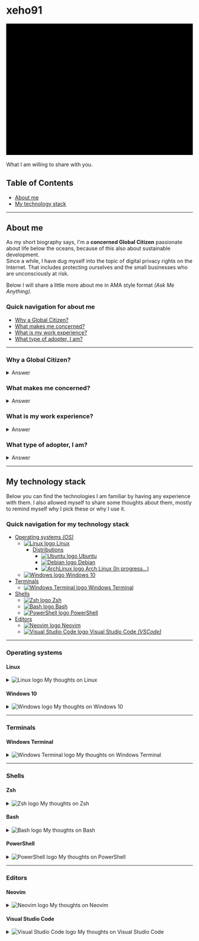 # xeho91

![xeho91's animated logo](https://raw.githubusercontent.com/xeho91/logo/main/xeho91-logo.animated.min.svg)

What I am willing to share with you.

## Table of Contents

- [About me](#about-me)
- [My technology stack](#my-technology-stack)

---

## About me

As my short biography says, I'm a **concerned Global Citizen** passionate about
life below the oceans, because of this also about sustainable development.\
Since a while,
I have dug myself into the topic of digital privacy rights on the Internet.
That includes protecting ourselves and the small businesses who are
unconsciously at risk.

Below I will share a little more about me in AMA style format _(Ask Me
Anything)_.

### Quick navigation for about me

- [Why a Global Citizen?](#why-a-global-citizen)
- [What makes me concerned?](#what-makes-me-concerned)
- [What is my work experience?](#what-is-my-work-experience)
- [What type of adopter, I am?](#what-type-of-adopter-i-am)

---

### Why a Global Citizen?

<details>
  <summary>Answer</summary>

Because I do explore the world as much as possible.
As [Thor Heyerdahl] once said:

> Borders? I have never seen one.\
> But I have heard they exist… in the minds of some people.

Like him, I don't see the borders.
I was born in Poland, but my home is Earth, and I care about the entire planet.
I treat every habitant equally without any discrimination.
I have been living in Poland, Brazil, New Zealand, Taiwan, and Ireland.
I don't plan to stop discovering other cultures and their lifestyles anytime
soon.
Is quite astonishing to me,
how little I knew,
if I didn't start to experience with my own eyes.

</details>

[thor heyerdahl]: https://en.wikipedia.org/wiki/Thor_Heyerdahl

### What makes me concerned?

<details>
  <summary>Answer</summary>

As a child,
I used to watching nature and wilderness documentaries.
On Sundays from BBC station with [David Attenborough] as a presenter or
narrator.
Mostly from _"[The Blue Planet]"_ series.
It was my sort of meditation watching the scenes of natural wilderness,
especially with this calm voice, that kept my curiosity high and in awe.

A few years later,
influenced by TEDx talk from Sylvia Earle,
it got into my head how we as humans have disappointed to take better care of
our world's blue part.

Since then,
I decided to monitor the situation by following the news from the
NGOs and other respected marine biologists.
From what I see, there has been some progress.
However,
I'm still left with lots of concerns that we are not making enough to improve
it.
It frustrates me that I'm not capable, to help more with this case, yet.

With my digital marketing experience,
I noticed an alarmingly increasing trend of breaking privacy rights
on the Internet.
Now more than ever, security is crucial for any organisation size.
The awareness of this situation is slowly improving.
However,
I am not satisfied with the progress's speed because some damages may be
irreversible.

</details>

[david attenborough]: https://en.wikipedia.org/wiki/David_Attenborough
[the blue planet]: https://en.wikipedia.org/wiki/The_Blue_Planet
[tedx talk from sylvia earle]: https://www.ted.com/talks/sylvia_earle_my_wish_protect_our_oceans

### What is my work experience?

<details>
  <summary>Answer</summary>

After having an academic and practical experience in digital marketing,
I have taught myself how to become a software developer,
focusing on full-stack.

However, I didn't stick just to working in the IT industry.
Having an academical experience in digital marketing,
I have self-taught myself how to become a software developer,
with a focus on the full-stack.

However, I didn't stick just to working in the IT industry.
On the contrary.
I volunteered on many projects since I was a student and a long member of the
international student organization - [AIESEC].
I worked on farms, packhouses, warehouses.
I did housekeeping in hospitality businesses,
and as a kitchen porter in the restaurant.
I have participated in help exchange quite often, mostly through [HelpX].
Occasionally I helped remotely with graphic design errands and online
promotion campaigns or websites development.
I did anything to allow myself to discover as much as possible in this
world.
And what it has to offer.

</details>

[AIESEC]: https://aiesec.org/
[HelpX]: https://helpx.net/

### What type of adopter, I am?

<details>
  <summary>Answer</summary>

By common definitions, I am either **Innovator** or **Early Adopter**.
I don't take pride in being the one first to test/use new technologies,
or products.
I do like to test them, try to find their potential and provide a feedback.
Naturally, I pick them with caution and understanding.
I don't try to be an opinion leader, neither become an influencer.
I carefully select them from the IT industry.

</details>

---

## My technology stack

Below you can find the technologies I am familiar by having any experience with
them.
I also allowed myself to share some thoughts about them,
mostly to remind myself why I pick these or why I use it.

### Quick navigation for my technology stack

- [Operating systems _(OS)_](#operating-systems)
  - [<img alt="Linux logo" height="12"
          src="https://upload.wikimedia.org/wikipedia/commons/3/3c/TuxFlat.svg"
     /> Linux](#linux)
    - [Distributions](#distributions)
      - [<img alt="Ubuntu logo" height="12"
              src="https://upload.wikimedia.org/wikipedia/commons/a/ab/Logo-ubuntu_cof-orange-hex.svg"
         /> Ubuntu](#ubuntu)
      - [<img alt="Debian logo" height="12"
              src="https://www.debian.org/logos/openlogo-nd.svg"
         /> Debian](#debian)
      - [<img alt="ArchLinux logo" height="12"
               src="https://upload.wikimedia.org/wikipedia/commons/a/a5/Archlinux-icon-crystal-64.svg"
         /> Arch Linux (In progress…)](#arch-linux)
  - [<img alt="Windows logo" height="12"
          src="https://upload.wikimedia.org/wikipedia/commons/4/48/Windows_logo_-_2012_%28dark_blue%29.svg"
      /> Windows 10](#windows-10)
- [Terminals](#terminals)
  - [<img alt="Windows Terminal logo" height="12"
          src="https://github.com/microsoft/terminal/blob/main/res/terminal/Terminal.svg"
     /> Windows Terminal](#windows-terminal)
- [Shells](#shells)
  - [<img alt="Zsh logo" height="12"
          src="https://cdn.freebiesupply.com/logos/large/2x/terminal-1-logo-svg-vector.svg"
     /> Zsh](#zsh)
  - [<img alt="Bash logo" height="12"
          src="https://github.com/odb/official-bash-logo/blob/master/assets/Logos/Icons/SVG/BASH_logo-transparent-bg-bw-02.svg"
     /> Bash](#bash)
  - [<img alt="PowerShell logo" height="12"
          src="https://raw.githubusercontent.com/PowerShell/PowerShell/master/assets/ps_black_64.svg"
     /> PowerShell](#powershell)
- [Editors](#editors)
  - [<img alt="Neovim logo" height="12"
          src="https://upload.wikimedia.org/wikipedia/commons/0/07/Neovim-mark-flat.svg"
     /> Neovim](#neovim)
  - [<img alt="Visual Studio Code logo" height="12"
          src="https://upload.wikimedia.org/wikipedia/commons/9/9a/Visual_Studio_Code_1.35_icon.svg"
     /> Visual Studio Code _(VSCode)_](#visual-studio-code)

---

### Operating systems

#### Linux

<details>
  <summary>
    <img alt="Linux logo" height="12"
         src="https://upload.wikimedia.org/wikipedia/commons/3/3c/TuxFlat.svg"
    />
    My thoughts on Linux
  </summary>

At the beginnings of my journey to become a developer.
I learned more about the concept and the purpose of **[Open-source model and
open collaboration]**.
By the time I grew,
I have identified myself with the idea of this movement.
I started myself to **use only Open Source technologies or tools**,
whenever possible.
Besides that,
this platform plays a crucial role in software development and servers
administration.
For my aspirations to become a full-stack developer,
I mainly focus on this operating system.

[open-source model and open collaboration]: https://en.wikipedia.org/wiki/Open_source

##### Distributions

Normally, I use "headless" Linux _(via terminal)_.
I have worked with these following **distributions** so far:

###### Ubuntu

  <details>
    <summary>
      <img alt="Ubuntu logo" height="12"
           src="https://upload.wikimedia.org/wikipedia/commons/a/ab/Logo-ubuntu_cof-orange-hex.svg"
      />
      My thoughts on Ubuntu
    </summary>

At first, in my learning journey, I started with **[Ubuntu]**.
I found it to be the most beginner-friendly one.
Now,
I am using this distribution mostly for the servers where I need to install or
configure quickly.
With the configurations made in advance, it can save some time.

  </details>

[ubuntu]: https://ubuntu.com/

###### Debian

  <details>
    <summary>
      <img alt="Debian logo" height="12"
           src="https://www.debian.org/logos/openlogo-nd.svg"
      />
      My thoughts on Debian
    </summary>

When I decided to focus on Open Source technologies only,
I picked **[Debian]** as my main distribution to use,
because it's the most common one used by other developers.
I found it easy to use with having a previous experience with `Ubuntu`.

  </details>

[debian]: https://www.debian.org/

###### Arch Linux

  <details>
    <summary>
      <img alt="ArchLinux logo" height="12"
           src="https://upload.wikimedia.org/wikipedia/commons/a/a5/Archlinux-icon-crystal-64.svg"
      />
      My thoughts on Arch Linux
    </summary>

The deeper I dug into expanding my knowledge about Linux,
I have found out about **[Arch Linux]**.
I totally identified myself with its five principles:
simplicity, modernity, pragmatism, user centrality, and versatility.
**I am about to start using this distribution as my main one**.

  </details>

[arch linux]: https://www.archlinux.org/

</details>

#### Windows 10

<details>
  <summary>
    <img alt="Windows logo" height="12"
         src="https://upload.wikimedia.org/wikipedia/commons/4/48/Windows_logo_-_2012_%28dark_blue%29.svg"
    />
    My thoughts on Windows 10
  </summary>

From time to time, when I'm in need to use Adobe tools, such as `Illustrator`,
`XD`, `Photoshop`, etc.
For now, it is impossible to use Adobe products on Linux platforms.
The replacements _(`GIMP`, `Inkscape`, etc.)_ doesn't always fulfil the job.
I had the moments when other GUI software was available only on the popular
operating systems _(Windows or Mac)_,
which gives me another reason to keep using it.
Luckily,
Microsoft had a "change of heart" in the past years with its own contributions
and focus on Open Source.
They started to care more about the developers,
and they are providing a **[Windows Subsystem for Linux]** _(`WSL`)_
environment which I use.

</details>

[windows subsystem for linux]: https://docs.microsoft.com/en-us/windows/wsl/about

---

### Terminals

#### Windows Terminal

<details>
  <summary>
    <img alt="Windows Terminal logo" height="12"
         src="https://github.com/microsoft/terminal/blob/main/res/terminal/Terminal.svg"
    />
    My thoughts on Windows Terminal
  </summary>

On Windows 10 I use **[Windows Terminal]**.
In my opinion is the most user-friendly one, customizable,
and easy to use with any shells available on my Windows or Linux _(via `WSL`)_.

</details>

[windows terminal]: https://docs.microsoft.com/en-us/windows/terminal/

---

### Shells

#### Zsh

<details>
  <summary>
    <img alt="Zsh logo" height="12"
         src="https://cdn.freebiesupply.com/logos/large/2x/terminal-1-logo-svg-vector.svg"
    />
    My thoughts on Zsh
  </summary>

As the main shell for everyday tasks or projects, I use **[Zsh]**.
It's extending `Bash` with more features,
and there are lots of available Open Source tools or plugins to allow me being
more productive, with my own configurations.

</details>

[zsh]: http://zsh.sourceforge.net/

#### Bash

<details>
  <summary>
    <img alt="Bash logo" height="12"
         src="https://github.com/odb/official-bash-logo/blob/master/assets/Logos/Icons/SVG/BASH_logo-transparent-bg-bw-02.svg"
    />
    My thoughts on Bash
  </summary>

There are the moments when I use **[Bash]** as this is usually the default
shell available and when connecting to a server with Linux.
For this reason, I do my own "Shell scripting" in Bash's syntax,
because I can use it cross-shell _(with `Zsh`)_.
Another reason is that I can use [`ShellCheck`] for linting my own scripts to
deal with errors or possible security issues.

</details>

[bash]: https://www.gnu.org/software/bash/
[shellcheck]: https://www.shellcheck.net/

#### PowerShell

<details>
  <summary>
    <img alt="PowerShell logo" height="12"
         src="https://raw.githubusercontent.com/PowerShell/PowerShell/master/assets/ps_black_64.svg"
    />
    My thoughts on PowerShell
  </summary>

Once a while,
I do some automation with the files management on Windows.
Or other tasks related to the usage of this operating system.
I found **[PowerShell]** to be a perfect fit for this purpose.
I use it as well for testing projects which are supposed to be cross-platform.

</details>

[powershell]: https://docs.microsoft.com/en-us/powershell/

---

### Editors

#### Neovim

<details>
  <summary>
    <img alt="Neovim logo" height="12"
         src="https://upload.wikimedia.org/wikipedia/commons/0/07/Neovim-mark-flat.svg"
    />
    My thoughts on Neovim
  </summary>

On a daily basis, I use **[Neovim]**,
because I can use it directly from the terminal and it's quite fast.
With a proper configuration, it can have some IDE features.
After a few months of training,
it definitely made me more productive and less dependant on the GUI editors.

I have to warn you.
The curve in learning how to use this editor was steep for me.
It took me a while to understand this text editor,
and as well how to configure plugins on my own _(requires an understanding of
`VimScript` aka `VimL`)_. It was worth it for me!

</details>

[neovim]: https://neovim.io/

#### Visual Studio Code

<details>
  <summary>
    <img alt="Visual Studio Code logo" height="12"
         src="https://upload.wikimedia.org/wikipedia/commons/9/9a/Visual_Studio_Code_1.35_icon.svg"
    />
    My thoughts on Visual Studio Code
  </summary>

For debugging purposes, I use **[Visual Studio Code]**.
Because this editor is easier to use and provides more advanced possibilities.
Sadly, at the expense of performance.
I use it also when I need to code with a quick preview of the results.
For example, an `SVG` code, `HTML` & CSS, `Markdown`, etc. _(with plugins, of
course)_.

To keep the consistency, with keybindings and mappings,
in using both of mentioned editors, I use **[VSCodeVim plugin]**.

</details>

[visual studio code]: https://code.visualstudio.com/
[vscodevim plugin]: https://marketplace.visualstudio.com/items?itemName=vscodevim.vim
